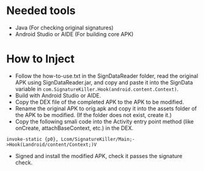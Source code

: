 # Needed tools
- Java (For checking original signatures)
- Android Studio or AIDE (For building core APK)
# How to Inject
- Follow the how-to-use.txt in the SignDataReader folder, read the original APK using SignDataReader.jar, and copy and paste it into the SignData variable in `com.SignatureKiller.Hook(android.content.Context)`.
- Build with Android Studio or AIDE.
- Copy the DEX file of the completed APK to the APK to be modified.
- Rename the original APK to orig.apk and copy it into the assets folder of the APK to be modified. (If the folder does not exist, create it.)
- Copy the following smali code into the Activity entry point method (like onCreate, attachBaseContext, etc.) in the DEX.
```smali
invoke-static {p0}, Lcom/SignatureKiller/Main;->Hook(Landroid/content/Context;)V
````
- Signed and install the modified APK, check it passes the signature check.
